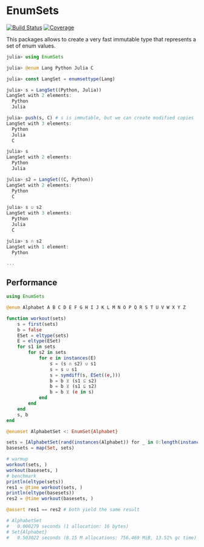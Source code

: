 # EnumSets

[![Build Status](https://github.com/jw3126/EnumSets.jl/actions/workflows/CI.yml/badge.svg?branch=main)](https://github.com/jw3126/EnumSets.jl/actions/workflows/CI.yml?query=branch%3Amain)
[![Coverage](https://codecov.io/gh/jw3126/EnumSets.jl/branch/main/graph/badge.svg)](https://codecov.io/gh/jw3126/EnumSets.jl)

This packages allows to create a very fast immutable type that represents a set of enum values.
```julia
julia> using EnumSets

julia> @enum Lang Python Julia C

julia> const LangSet = enumsettype(Lang)

julia> s = LangSet((Python, Julia))
LangSet with 2 elements:
  Python
  Julia

julia> push(s, C) # s is immutable, but we can create modified copies
LangSet with 3 elements:
  Python
  Julia
  C

julia> s
LangSet with 2 elements:
  Python
  Julia

julia> s2 = LangSet((C, Python))
LangSet with 2 elements:
  Python
  C

julia> s ∪ s2
LangSet with 3 elements:
  Python
  Julia
  C

julia> s ∩ s2
LangSet with 1 element:
  Python

...
```

## Performance

```julia
using EnumSets

@enum Alphabet A B C D E F G H I J K L M N O P Q R S T U V W X Y Z

function workout(sets)
    s = first(sets)
    b = false
    ESet = eltype(sets)
    E = eltype(ESet)
    for s1 in sets
        for s2 in sets
            for e in instances(E)
                s = (s ∩ s2) ∪ s1
                s = s ∪ s1
                s = symdiff(s, ESet((e,)))
                b = b ⊻ (s1 ⊆ s2)
                b = b ⊻ (s1 ⊊ s2)
                b = b ⊻ (e in s)
            end
        end
    end
    s, b
end

@enumset AlphabetSet <: EnumSet{Alphabet}

sets = [AlphabetSet(rand(instances(Alphabet)) for _ in 0:length(instances(Alphabet))) for _ in 1:100]
basesets = map(Set, sets)

# warmup
workout(sets, )
workout(basesets, )
# benchmark
println(eltype(sets))
res1 = @time workout(sets, )
println(eltype(basesets))
res2 = @time workout(basesets, )

@assert res1 == res2 # both yield the same result

# AlphabetSet
#   0.000279 seconds (1 allocation: 16 bytes)
# Set{Alphabet}
#   0.503022 seconds (8.15 M allocations: 756.469 MiB, 13.51% gc time)
```
